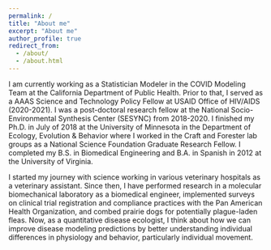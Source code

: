 ```yaml
---
permalink: /
title: "About me"
excerpt: "About me"
author_profile: true
redirect_from: 
  - /about/
  - /about.html
---
```


I am currently working as a Statistician Modeler in the COVID Modeling Team at the California Department of Public Health. Prior to that, I served as a AAAS Science and Technology Policy Fellow at USAID Office of HIV/AIDS (2020-2021). I was a post-doctoral research fellow at the National Socio-Environmental Synthesis Center (SESYNC) from 2018-2020. I finished my Ph.D. in July of 2018 at the University of Minnesota in the Department of Ecology, Evolution & Behavior where I worked in the Craft and Forester lab groups as a National Science Foundation Graduate Research Fellow. I completed my B.S. in Biomedical Engineering and B.A. in Spanish in 2012 at the University of Virginia.

I started my journey with science working in various veterinary hospitals as a veterinary assistant. Since then, I have performed research in a molecular biomechanical laboratory as a biomedical engineer, implemented surveys on clinical trial registration and compliance practices with the Pan American Health Organization, and combed prairie dogs for potentially plague-laden fleas. Now, as a quantitative disease ecologist, I think about how we can improve disease modeling predictions by better understanding individual differences in physiology and behavior, particularly individual movement.
